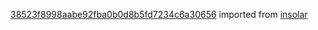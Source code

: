 [38523f8998aabe92fba0b0d8b5fd7234c6a30656](https://github.com/insolar/insolar/commit/38523f8998aabe92fba0b0d8b5fd7234c6a30656) imported from [insolar](https://github.com/insolar/insolar)
